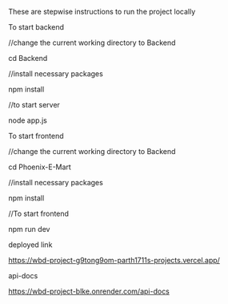 These are stepwise instructions to run the project locally

To start backend

//change the current working directory to Backend

cd Backend

//install necessary packages

npm install

//to start server

node app.js


To start frontend

//change the current working directory to Backend

cd Phoenix-E-Mart

//install necessary packages

npm install

//To start frontend

npm run dev


deployed link

https://wbd-project-g9tong9om-parth1711s-projects.vercel.app/

api-docs

https://wbd-project-blke.onrender.com/api-docs